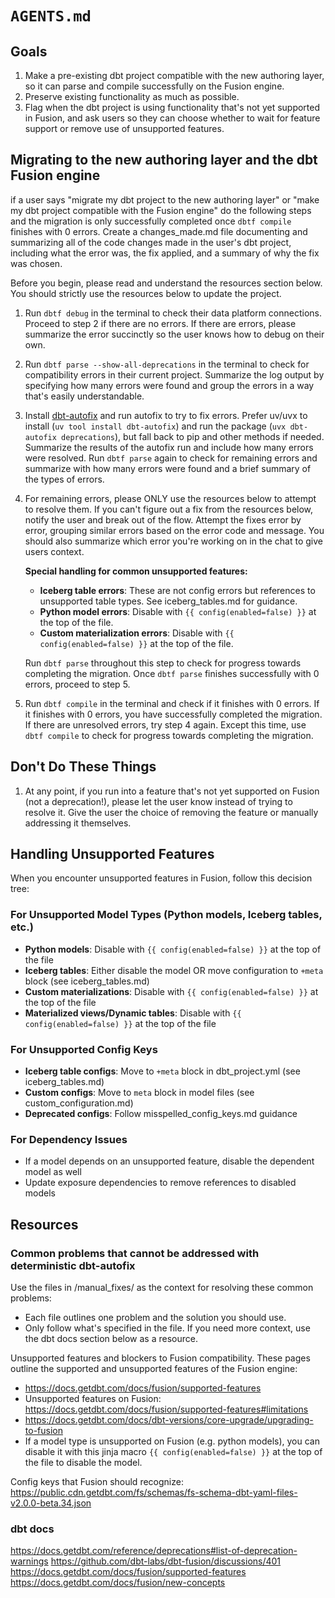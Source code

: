 # `AGENTS.md`

## Goals

1. Make a pre-existing dbt project compatible with the new authoring layer, so it can parse and compile successfully on the Fusion engine.  
2. Preserve existing functionality as much as possible.
3. Flag when the dbt project is using functionality that's not yet supported in Fusion, and ask users so they can choose whether to wait for feature support or remove use of unsupported features. 


## Migrating to the new authoring layer and the dbt Fusion engine

if a user says "migrate my dbt project to the new authoring layer" or "make my dbt project compatible with the Fusion engine" do the following steps and the migration is only successfully completed once `dbtf compile` finishes with 0 errors. Create a changes_made.md file documenting and summarizing all of the code changes made in the user's dbt project, including what the error was, the fix applied, and a summary of why the fix was chosen.

Before you begin, please read and understand the resources section below. You should strictly use the resources below to update the project.

1. Run `dbtf debug` in the terminal to check their data platform connections. Proceed to step 2 if there are no errors. If there are errors, please summarize the error succinctly so the user knows how to debug on their own.
2. Run `dbtf parse --show-all-deprecations` in the terminal to check for compatibility errors in their current project. Summarize the log output by specifying how many errors were found and group the errors in a way that's easily understandable.
3. Install [dbt-autofix](https://github.com/dbt-labs/dbt-autofix) and run autofix to try to fix errors. Prefer uv/uvx to install (`uv tool install dbt-autofix`) and run the package (`uvx dbt-autofix deprecations`), but fall back to pip and other methods if needed. Summarize the results of the autofix run and include how many errors were resolved. Run `dbtf parse` again to check for remaining errors and summarize with how many errors were found and a brief summary of the types of errors.
4. For remaining errors, please ONLY use the resources below to attempt to resolve them. If you can't figure out a fix from the resources below, notify the user and break out of the flow. Attempt the fixes error by error, grouping similar errors based on the error code and message. You should also summarize which error you're working on in the chat to give users context. 

   **Special handling for common unsupported features:**
   - **Iceberg table errors**: These are not config errors but references to unsupported table types. See iceberg_tables.md for guidance.
   - **Python model errors**: Disable with `{{ config(enabled=false) }}` at the top of the file.
   - **Custom materialization errors**: Disable with `{{ config(enabled=false) }}` at the top of the file.
   
   Run `dbtf parse` throughout this step to check for progress towards completing the migration. Once `dbtf parse` finishes successfully with 0 errors, proceed to step 5. 
5. Run `dbtf compile` in the terminal and check if it finishes with 0 errors. If it finishes with 0 errors, you have successfully completed the migration. If there are unresolved errors, try step 4 again. Except this time, use `dbtf compile` to check for progress towards completing the migration.

## Don't Do These Things
1. At any point, if you run into a feature that's not yet supported on Fusion (not a deprecation!), please let the user know instead of trying to resolve it. Give the user the choice of removing the feature or manually addressing it themselves.

## Handling Unsupported Features

When you encounter unsupported features in Fusion, follow this decision tree:

### For Unsupported Model Types (Python models, Iceberg tables, etc.)
- **Python models**: Disable with `{{ config(enabled=false) }}` at the top of the file
- **Iceberg tables**: Either disable the model OR move configuration to `+meta` block (see iceberg_tables.md)
- **Custom materializations**: Disable with `{{ config(enabled=false) }}` at the top of the file
- **Materialized views/Dynamic tables**: Disable with `{{ config(enabled=false) }}` at the top of the file

### For Unsupported Config Keys
- **Iceberg table configs**: Move to `+meta` block in dbt_project.yml (see iceberg_tables.md)
- **Custom configs**: Move to `meta` block in model files (see custom_configuration.md)
- **Deprecated configs**: Follow misspelled_config_keys.md guidance

### For Dependency Issues
- If a model depends on an unsupported feature, disable the dependent model as well
- Update exposure dependencies to remove references to disabled models

## Resources

### Common problems that cannot be addressed with deterministic dbt-autofix
Use the files in /manual_fixes/ as the context for resolving these common problems:
- Each file outlines one problem and the solution you should use.
- Only follow what's specified in the file. If you need more context, use the dbt docs section below as a resource.

Unsupported features and blockers to Fusion compatibility. These pages outline the supported and unsupported features of the Fusion engine: 
- https://docs.getdbt.com/docs/fusion/supported-features
- Unsupported features on Fusion: https://docs.getdbt.com/docs/fusion/supported-features#limitations
- https://docs.getdbt.com/docs/dbt-versions/core-upgrade/upgrading-to-fusion
- If a model type is unsupported on Fusion (e.g. python models), you can disable it with this jinja macro `{{ config(enabled=false) }}` at the top of the file to disable the model.

Config keys that Fusion should recognize: https://public.cdn.getdbt.com/fs/schemas/fs-schema-dbt-yaml-files-v2.0.0-beta.34.json

### dbt docs

https://docs.getdbt.com/reference/deprecations#list-of-deprecation-warnings
https://github.com/dbt-labs/dbt-fusion/discussions/401
https://docs.getdbt.com/docs/fusion/supported-features
https://docs.getdbt.com/docs/fusion/new-concepts


